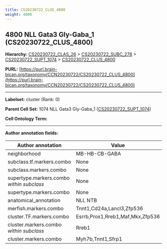 ```yaml
---
title: CS20230722_CLUS_4800
weight: 4800
---
```

## 4800 NLL Gata3 Gly-Gaba_1 (CS20230722_CLUS_4800)
<b>Hierarchy: </b>
[CS20230722_CLAS_26](../CS20230722_CLAS_26) >
[CS20230722_SUBC_278](../CS20230722_SUBC_278) >
[CS20230722_SUPT_1074](../CS20230722_SUPT_1074) >
[CS20230722_CLUS_4800](../CS20230722_CLUS_4800)

**PURL:** [https://purl.brain-bican.org/taxonomy/CCN20230722/CS20230722_CLUS_4800](https://purl.brain-bican.org/taxonomy/CCN20230722/CS20230722_CLUS_4800)

---


**Labelset:** cluster (Rank: 0)

**Parent Cell Set:** 1074 NLL Gata3 Gly-Gaba_1 ([CS20230722_SUPT_1074](../CS20230722_SUPT_1074))



**Cell Ontology Term:** 

[MARKER GENES.]: #


---

[TRANSFERRED ANNOTATIONS.]: #


[AUTHOR ANNOTATION FIELDS.]: #


**Author annotation fields:**

| Author annotation | Value |
|-------------------|-------|
|neighborhood|MB-HB-CB-GABA|
|subclass.tf.markers.combo|None|
|subclass.markers.combo|None|
|supertype.markers.combo _within subclass_|None|
|supertype.markers.combo|None|
|anatomical_annotation|NLL NTB|
|merfish.markers.combo|Tnnt1,Cd24a,Lancl3,Zfp536|
|cluster.TF.markers.combo|Esrrb,Prox1,Rreb1,Maf,Mkx,Zfp536|
|cluster.markers.combo _within subclass_|Rreb1|
|cluster.markers.combo|Myh7b,Tnnt1,Sfrp1|
